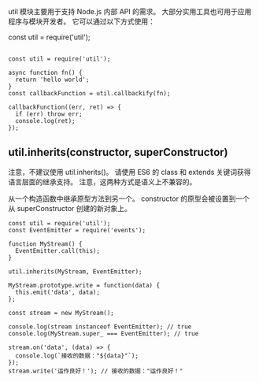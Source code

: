 util 模块主要用于支持 Node.js 内部 API 的需求。 大部分实用工具也可用于应用程序与模块开发者。 它可以通过以下方式使用：

const util = require('util');


## 
```
const util = require('util');

async function fn() {
  return 'hello world';
}
const callbackFunction = util.callbackify(fn);

callbackFunction((err, ret) => {
  if (err) throw err;
  console.log(ret);
});
```

## util.inherits(constructor, superConstructor)
注意，不建议使用 util.inherits()。 请使用 ES6 的 class 和 extends 关键词获得语言层面的继承支持。 注意，这两种方式是语义上不兼容的。

从一个构造函数中继承原型方法到另一个。 constructor 的原型会被设置到一个从 superConstructor 创建的新对象上。

```
const util = require('util');
const EventEmitter = require('events');

function MyStream() {
  EventEmitter.call(this);
}

util.inherits(MyStream, EventEmitter);

MyStream.prototype.write = function(data) {
  this.emit('data', data);
};

const stream = new MyStream();

console.log(stream instanceof EventEmitter); // true
console.log(MyStream.super_ === EventEmitter); // true

stream.on('data', (data) => {
  console.log(`接收的数据："${data}"`);
});
stream.write('运作良好！'); // 接收的数据："运作良好！"
```
